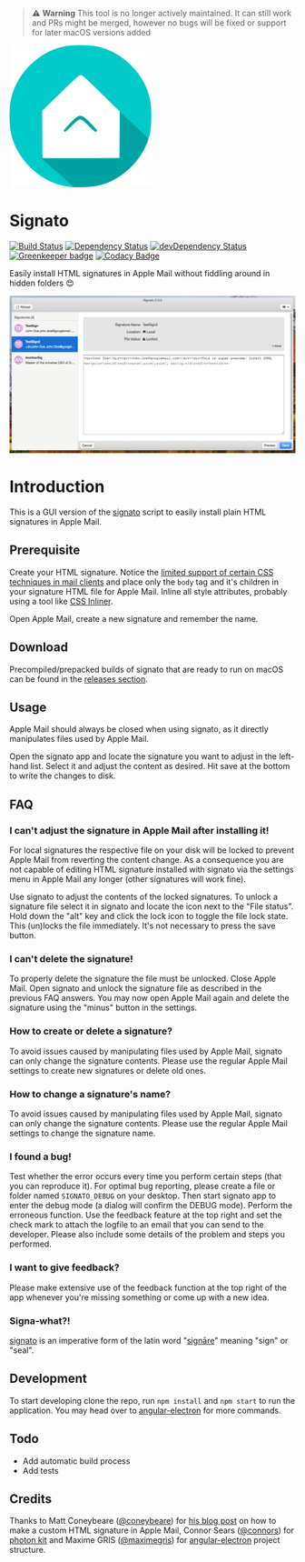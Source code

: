 > :warning: **Warning** This tool is no longer actively maintained. It can still work and PRs might be merged, however no bugs will be fixed or support for later macOS versions added

<img src="./src/favicon.png" width="250"/>

# Signato

[![Build Status](https://travis-ci.org/Nolanus/signato-app.svg?branch=master)](https://travis-ci.org/Nolanus/signato-app)
[![Dependency Status](https://david-dm.org/Nolanus/signato-app.svg)](https://david-dm.org/Nolanus/signato-app)
[![devDependency Status](https://david-dm.org/Nolanus/signato-app/dev-status.svg)](https://david-dm.org/Nolanus/signato-app?type=dev)
[![Greenkeeper badge](https://badges.greenkeeper.io/Nolanus/signato-app.svg)](https://greenkeeper.io/)
[![Codacy Badge](https://api.codacy.com/project/badge/Grade/1116c1f1f410482aa9fa5d4a7f2a67ec)](https://www.codacy.com/app/sebastian-fuss/signato-app?utm_source=github.com&amp;utm_medium=referral&amp;utm_content=Nolanus/signato-app&amp;utm_campaign=Badge_Grade)

Easily install HTML signatures in Apple Mail without fiddling around in hidden folders 😍

![Signato App](./screen.png)

# Introduction

This is a GUI version of the [signato](https://github.com/Nolanus/signato) script to easily install plain HTML signatures in Apple Mail.

## Prerequisite

Create your HTML signature. Notice the [limited support of certain CSS techniques in mail clients](https://www.campaignmonitor.com/css/) and place only the `body` tag and it's children in your signature HTML file for Apple Mail. Inline all style attributes, probably using a tool like [CSS Inliner](https://inliner.cm/).

Open Apple Mail, create a new signature and remember the name.

## Download

Precompiled/prepacked builds of signato that are ready to run on macOS can be found in the [releases section](https://github.com/Nolanus/signato-app/releases).

## Usage

Apple Mail should always be closed when using signato, as it directly manipulates files used by Apple Mail.

Open the signato app and locate the signature you want to adjust in the left-hand list. Select it and adjust the content as desired. Hit save at the bottom to write the changes to disk.

## FAQ

### I can't adjust the signature in Apple Mail after installing it!

For local signatures the respective file on your disk will be locked to prevent Apple Mail from reverting the content change. As a consequence you are not capable of editing HTML signature installed with signato via the settings menu in Apple Mail any longer (other signatures will work fine).

Use signato to adjust the contents of the locked signatures. To unlock a signature file select it in signato and locate the icon next to the "File status". Hold down the "alt" key and click the lock icon to toggle the file lock state. This (un)locks the file immediately. It's not necessary to press the save button.  

### I can't delete the signature!

To properly delete the signature the file must be unlocked. Close Apple Mail. Open signato and unlock the signature file as described in the previous FAQ answers. You may now open Apple Mail again and delete the signature using the "minus" button in the settings.

### How to create or delete a signature?

To avoid issues caused by manipulating files used by Apple Mail, signato can only change the signature contents. Please use the regular Apple Mail settings to create new signatures or delete old ones.

### How to change a signature's name?

To avoid issues caused by manipulating files used by Apple Mail, signato can only change the signature contents. Please use the regular Apple Mail settings to change the signature name.

### I found a bug!

Test whether the error occurs every time you perform certain steps (that you can reproduce it). For optimal bug reporting, please create a file or folder named `SIGNATO_DEBUG` on your desktop. Then start signato app to enter the debug mode (a dialog will confirm the DEBUG mode). Perform the erroneous function. Use the feedback feature at the top right and set the check mark to attach the logfile to an email that you can send to the developer. Please also include some details of the problem and steps you performed.  

### I want to give feedback?

Please make extensive use of the feedback function at the top right of the app whenever you're missing something or come up with a new idea.

### Signa-what?!

[signato](https://en.wiktionary.org/wiki/signato) is an imperative form of the latin word "[signāre](http://www.latin-dictionary.net/definition/35028/signo-signare-signavi-signatus)" meaning "sign" or "seal".

## Development

To start developing clone the repo, run `npm install` and `npm start` to run the application. You may head over to [angular-electron](https://github.com/maximegris/angular-electron) for more commands.

## Todo

- Add automatic build process
- Add tests

## Credits

Thanks to Matt Coneybeare ([@coneybeare](https://github.com/coneybeare)) for [his blog post](http://matt.coneybeare.me/how-to-make-an-html-signature-in-apple-mail-for-sierra-os-x-10-dot-12/) on how to make a custom HTML signature in Apple Mail, Connor Sears ([@connors](https://github.com/connors)) for [photon kit](http://photonkit.com/) and Maxime GRIS ([@maximegris](https://github.com/maximegris)) for [angular-electron](https://github.com/maximegris/angular-electron) project structure.   

